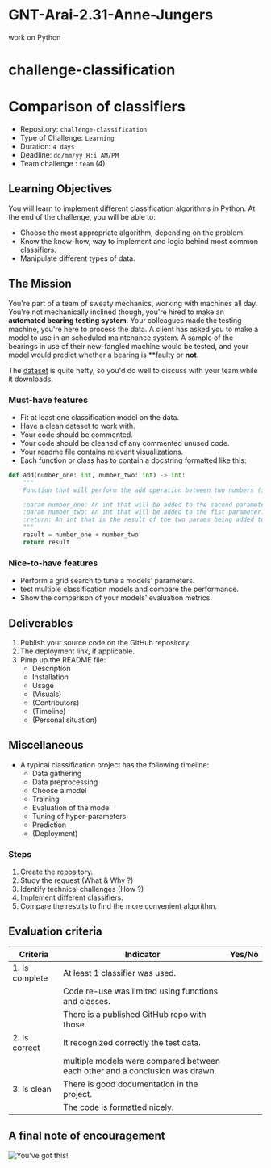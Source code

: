 # GNT-Arai-2.31-Anne-Jungers
work on Python
# challenge-classification
# Comparison of classifiers

- Repository: `challenge-classification`
- Type of Challenge: `Learning`
- Duration: `4 days`
- Deadline: `dd/mm/yy H:i AM/PM`
- Team challenge : `team` (4)

## Learning Objectives

You will learn to implement different classification algorithms in Python.
At the end of the challenge, you will be able to:

- Choose the most appropriate algorithm, depending on the problem.
- Know the know-how, way to implement and logic behind most common classifiers.
- Manipulate different types of data.

## The Mission

You're part of a team of sweaty mechanics, working with machines all day. You're not mechanically inclined though, you're hired to make an **automated bearing testing system**. Your colleagues made the testing machine, you're here to process the data.
A client has asked you to make a model to use in an scheduled maintenance system. A sample of the bearings in use of their new-fangled machine would be tested, and your model would predict whether a bearing is **faulty or **not**.

The [dataset](https://www.kaggle.com/isaienkov/bearing-classification?select=bearing_signals.csv) is quite hefty, so you'd do well to discuss with your team while it downloads.

### Must-have features

- Fit at least one classification model on the data.
- Have a clean dataset to work with.
- Your code should be commented.
- Your code should be cleaned of any commented unused code.
- Your readme file contains relevant visualizations.
- Each function or class has to contain a docstring formatted like this:

```python
def add(number_one: int, number_two: int) -> int:
    """
    Function that will perform the add operation between two numbers (in params).

    :param number_one: An int that will be added to the second parameter.
    :param number_two: An int that will be added to the fist parameter.
    :return: An int that is the result of the two params being added to each other.
    """
    result = number_one + number_two
    return result
```

### Nice-to-have features

- Perform a grid search to tune a models' parameters.
- test multiple classification models and compare the performance.
- Show the comparison of your models' evaluation metrics.

## Deliverables

1. Publish your source code on the GitHub repository.
2. The deployment link, if applicable.
3. Pimp up the README file:
   - Description
   - Installation
   - Usage
   - (Visuals)
   - (Contributors)
   - (Timeline)
   - (Personal situation)

## Miscellaneous

- A typical classification project has the following timeline:
  - Data gathering
  - Data preprocessing
  - Choose a model
  - Training
  - Evaluation of the model
  - Tuning of hyper-parameters
  - Prediction
  - (Deployment)

### Steps

1. Create the repository.
2. Study the request (What & Why ?)
3. Identify technical challenges (How ?)
4. Implement different classifiers.
5. Compare the results to find the more convenient algorithm.

## Evaluation criteria

| Criteria       | Indicator                                                               | Yes/No |
| -------------- | ----------------------------------------------------------------------- | ------ |
| 1. Is complete | At least 1 classifier was used.                             |        |
|                | Code re-use was limited using functions and classes.                    |        |
|                | There is a published GitHub repo with those.                            |        |
| 2. Is correct  | It recognized correctly the test data.                                  |        |
|                | multiple models were compared between each other and a conclusion was drawn. |        |
| 3. Is clean    | There is good documentation in the project.                             |        |
|                | The code is formatted nicely.                                           |        |

## A final note of encouragement

![You've got this!](https://media.giphy.com/media/idUgpCC6XLoK0ZNZ2o/giphy.gif)

